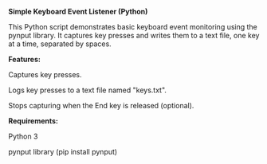 **Simple Keyboard Event Listener (Python)**

This Python script demonstrates basic keyboard event monitoring using the pynput library. It captures key presses and writes them to a text file, one key at a time, separated by spaces.


**Features:**

Captures key presses.

Logs key presses to a text file named "keys.txt".

Stops capturing when the End key is released (optional).


**Requirements:**

Python 3

pynput library (pip install pynput)
